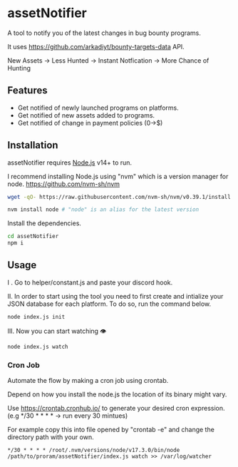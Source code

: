 # assetNotifier
A tool to notify you of the latest changes in bug bounty programs.

It uses https://github.com/arkadiyt/bounty-targets-data API.

New Assets -> Less Hunted -> Instant Notfication -> More Chance of Hunting

## Features
- Get notified of newly launched programs on platforms.
- Get notified of new assets added to programs.
- Get notified of change in payment policies (0->$)

## Installation
assetNotifier requires [Node.js](https://nodejs.org/) v14+ to run.

I recommend installing Node.js using "nvm" which is a version manager for node.
https://github.com/nvm-sh/nvm

```sh
wget -qO- https://raw.githubusercontent.com/nvm-sh/nvm/v0.39.1/install.sh | bash
```

```sh
nvm install node # "node" is an alias for the latest version
```


Install the dependencies.

```sh
cd assetNotifier
npm i
```

## Usage
I . Go to helper/constant.js and paste your discord hook.

II. In order to start using the tool you need to first create and intialize your JSON database for each platform.
    To do so, run the command below.
```sh
node index.js init
```
III. Now you can start watching 👁
```sh
node index.js watch
```

### Cron Job
Automate the flow by making a cron job using crontab.

Depend on how you install the node.js the location of its binary might vary.

Use https://crontab.cronhub.io/ to generate your desired cron expression. 
(e.g */30 * * * * -> run every 30 mintues)

For example copy this into file opened by "crontab -e" and change the directory path with your own.
```
*/30 * * * * /root/.nvm/versions/node/v17.3.0/bin/node /path/to/proram/assetNotifier/index.js watch >> /var/log/watcher
```


